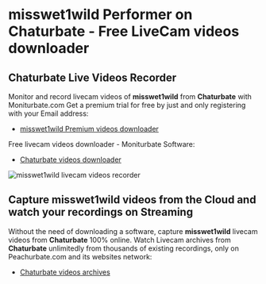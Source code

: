 # misswet1wild Performer on Chaturbate - Free LiveCam videos downloader

## Chaturbate Live Videos Recorder

Monitor and record livecam videos of **misswet1wild** from **Chaturbate** with Moniturbate.com
Get a premium trial for free by just and only registering with your Email address:
* [misswet1wild Premium videos downloader](https://moniturbate.com/request-demo-licence-key.html)

Free livecam videos downloader - Moniturbate Software:
* [Chaturbate videos downloader](https://moniturbate.com/moniturbate-download-software.html)

![misswet1wild livecam videos recorder](https://peachurnet.com/templates/moniturbate-software.png)


## Capture misswet1wild videos from the Cloud and watch your recordings on Streaming

Without the need of downloading a software, capture **misswet1wild** livecam videos from **Chaturbate** 100% online.
Watch Livecam archives from **Chaturbate** unlimitedly from thousands of existing recordings, only on Peachurbate.com and its websites network:
* [Chaturbate videos archives](https://peachurnet.com/)